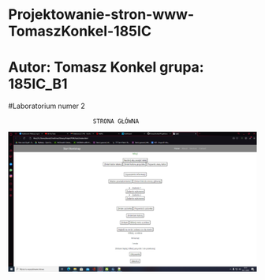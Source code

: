 # Projektowanie-stron-www-TomaszKonkel-185IC
# Autor: Tomasz Konkel grupa: 185IC_B1

#Laboratorium numer 2 

							STRONA GŁÓWNA

![alt text](https://github.com/TomaszKonkel/Projektowanie-stron-www-TomaszKonkel-185IC/blob/main/Lab2/Wygl%C4%85d.PNG)						